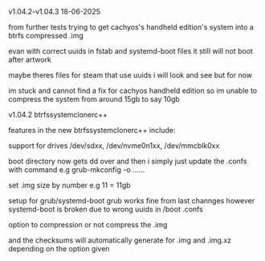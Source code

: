 
v1.04.2-v1.04.3 18-06-2025 

from further tests trying to get cachyos's handheld edition's system into a btrfs compressed .img

evan with correct uuids in fstab and systemd-boot files it still will not boot after artwork

maybe theres files for steam that use uuids i will look and see but for now 

im stuck and cannot find a fix for cachyos handheld edition so im unable to compress the system from around 15gb to say 10gb


v1.04.2 btrfssystemclonerc++

features in the new btrfssystemclonerc++ include:

support for drives  /dev/sdxx, /dev/nvme0n1xx, /dev/mmcblk0xx

boot directory now gets dd over and then i simply just update the .confs with command e.g grub-mkconfig -o ......

set .img size by number e.g 11 = 11gb

setup for grub/systemd-boot grub works fine from last channges however systemd-boot is broken due to wrong uuids in /boot .confs

option to compression or not compress the .img

and the checksums will automatically generate for .img and .img.xz depending on the option given
